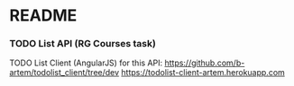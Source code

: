 # README

### TODO List API (RG Courses task)

TODO List Client (AngularJS) for this API:
https://github.com/b-artem/todolist_client/tree/dev
https://todolist-client-artem.herokuapp.com
